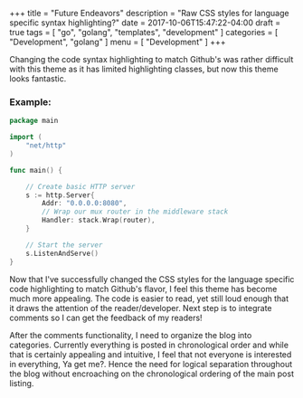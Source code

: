 +++
title = "Future Endeavors"
description = "Raw CSS styles for language specific syntax highlighting?"
date = 2017-10-06T15:47:22-04:00
draft = true
tags = [
    "go",
    "golang",
    "templates",
    "development"
]
categories = [
    "Development",
    "golang"
]
menu = [
    "Development"
]
+++

Changing the code syntax highlighting to match Github's was rather difficult with this theme as it has limited highlighting classes, but now this theme looks fantastic.

### Example:

```go
package main

import (
    "net/http"
)

func main() {

    // Create basic HTTP server
    s := http.Server{
        Addr: "0.0.0.0:8080",
        // Wrap our mux router in the middleware stack
        Handler: stack.Wrap(router),
    }

    // Start the server
    s.ListenAndServe()
}
```

Now that I've successfully changed the CSS styles for the language specific code highlighting to match Github's flavor, I feel this theme has become much more appealing. The code is easier to read, yet still loud enough that it draws the attention of the reader/developer. Next step is to integrate comments so I can get the feedback of my readers!

After the comments functionality, I need to organize the blog into categories. Currently everything is posted in chronological order and while that is certainly appealing and intuitive, I feel that not everyone is interested in everything, Ya get me?. Hence the need for logical separation throughout the blog without encroaching on the chronological ordering of the main post listing.
